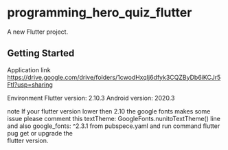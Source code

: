 # programming_hero_quiz_flutter

A new Flutter project.

## Getting Started
Application link
https://drive.google.com/drive/folders/1cwodHxqIj6dfyk3CQZByDb6iKCJr5Ftl?usp=sharing

Environment
Flutter version: 2.10.3
Android version: 2020.3

note
If your flutter version lower then 2.10 the google fonts makes some issue 
please comment this  textTheme: GoogleFonts.nunitoTextTheme() line and also
google_fonts: ^2.3.1 from pubspece.yaml and run command flutter pug get or upgrade the  
flutter version.